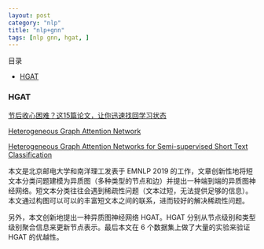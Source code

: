 ```yaml
---
layout: post
category: "nlp"
title: "nlp+gnn"
tags: [nlp gnn, hgat, ]
---
```


目录

<!-- TOC -->

- [HGAT](#hgat)

<!-- /TOC -->

### HGAT

[节后收心困难？这15篇论文，让你迅速找回学习状态](https://mp.weixin.qq.com/s/aaz-s87vorroyepNCd9-AA)

[Heterogeneous Graph Attention Network](https://arxiv.org/abs/1903.07293)

[Heterogeneous Graph Attention Networks for Semi-supervised Short Text Classification](http://shichuan.org/doc/74.pdf)

本文是北京邮电大学和南洋理工发表于 EMNLP 2019 的工作，文章创新性地将短文本分类问题建模为异质图（多种类型的节点和边）并提出一种端到端的异质图神经网络。短文本分类往往会遇到稀疏性问题（文本过短，无法提供足够的信息）。本文通过构图可以可以的丰富短文本之间的联系，进而较好的解决稀疏性问题。

另外，本文创新地提出一种异质图神经网络 HGAT。HGAT 分别从节点级别和类型级别聚合信息来更新节点表示。最后本文在 6 个数据集上做了大量的实验来验证 HGAT 的优越性。
